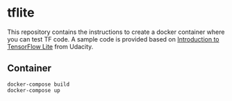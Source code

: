 # tflite

This repository contains the instructions to create a docker container where you can test TF code.
A sample code is provided based on [Introduction to TensorFlow Lite](https://learn.udacity.com/courses/ud190) from Udacity.


## Container

```
docker-compose build
docker-compose up
```